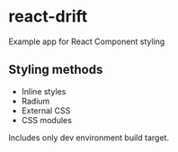 # react-drift

Example app for React Component styling

## Styling methods

- Inline styles
- Radium
- External CSS
- CSS modules


Includes only dev environment build target.

